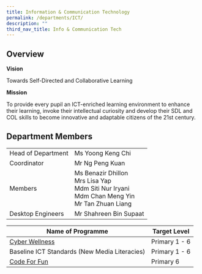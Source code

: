 ```yaml
---
title: Information & Communication Technology
permalink: /departments/ICT/
description: ""
third_nav_title: Info & Communication Tech
---
```

Overview
--------

**Vision**

Towards Self-Directed and Collaborative Learning

  

**Mission**

To provide every pupil an ICT-enriched learning environment to enhance their learning, invoke their intellectual curiosity and develop their SDL and COL skills to become innovative and adaptable citizens of the 21st century.

Department Members
------------------

|||
| -------- | -------- | 
| Head of Department     | 	Ms Yoong Keng Chi   | 
| Coordinator | Mr Ng Peng Kuan|
|Members  | Ms Benazir Dhillon<br>Mrs Lisa Yap<br>Mdm Siti Nur Iryani<br>Mdm Chan Meng Yin<br>Mr Tan Zhuan Liang |
|Desktop Engineers|Mr Shahreen Bin Supaat|


| Name of Programme | Target Level | 
| -------- | -------- |
| [Cyber Wellness](/departments/Info-and-Communication-Tech/cyber)   | Primary 1 - 6    | 
|Baseline ICT Standards (New Media Literacies)  |Primary 1 - 6   |
| [Code For Fun](/departments/Info-and-Communication-Tech/CFF) |Primary 6  |